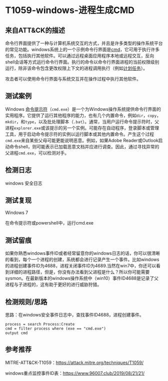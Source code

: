 # T1059-windows-进程生成CMD

## 来自ATT&CK的描述

命令行界面提供了一种与计算机系统交互的方式，并且是许多类型的操作系统平台的常见功能。windows系统上的一个示例命令行界面是[cmd](https://attack.mitre.org/software/S0106)，它可用于执行许多任务，包括执行其他软件。可以通过远程桌面应用程序本地或远程交互，反向shell会话等方式运行命令行界面。执行的命令以命令行界面进程的当前权限级别运行，除非该命令包含更改权限上下文的进程调用执行（例如[计划任务](https://attack.mitre.org/techniques/T1053)）。

攻击者可以使用命令行界面与系统交互并在操作过程中执行其他软件。

## 测试案例

Windows [命令提示符](https://en.wikipedia.org/wiki/cmd.exe)（`cmd.exe`）是一个为Windows操作系统提供命令行界面的实用程序。它提供了运行其他程序的能力，也有几个内置命令，例如`dir`，`copy`，`mkdir`，和`type`，以及批处理脚本（`.bat`）。通常，当用户运行命令提示符时，父进程`explorer.exe`或该提示的另一个实例。可能存在自动程序，登录脚本或管理工具，用于启动命令提示符的实例以运行脚本或其他内置命令。产生这个过程`cmd.exe`来自某些父母可能更能说明恶意。例如，如果Adobe Reader或Outlook启动命令shell，则可能表示已加载恶意文档并应进行调查。因此，通过寻找异常的父进程`cmd.exe`，可以检测对手。

## 检测日志

windows 安全日志

## 测试复现

Windows 7

在命令提示符或powershell中，运行cmd.exe

## 测试留痕

如果你熟悉windows事件ID或者经常留意你的windows日志的话，你可以很清晰的看到，每个一个进程的创建，系统都会进行记录产生一个事件。比如windows的进程创建事件ID为4688，进程关闭事件ID为4689.当然在win7中，你还可以看到详细的进程路径，但是，你没有办法看到父进程是什么？所以你可能需要sysmon。在最新版本的windows操作系统中（win10）事件ID4688是记录了父进程与子进程的，这有助于更好的进行威胁狩猎。

## 检测规则/思路

思路：在windows安全事件日志中，查找事件ID4688，进程创建事件。

```elk
process = search Process:Create
cmd = filter process where (exe == "cmd.exe")
output cmd
```

## 参考推荐

MITRE-ATT&CK-T1059：https://attack.mitre.org/techniques/T1059/

windows重点监控事件ID表：https://www.96007.club/2019/08/21/21/

